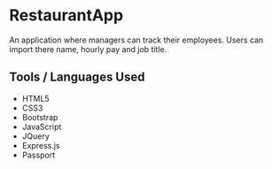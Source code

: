 # RestaurantApp
An application where managers can track their employees. Users can import there name, hourly pay and job title.

## Tools / Languages Used
- HTML5
- CSS3
- Bootstrap
- JavaScript
- JQuery
- Express.js
- Passport


  
